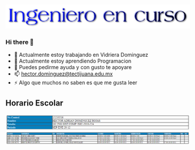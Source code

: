 ![](p0.png)

### Hi there 👋


- 🔭 Actualmente estoy trabajando en Vidriera Dominguez
- 🌱 Actualmente estoy aprendiendo Programacion 
- 💬 Puedes pedirme ayuda y con gusto te apoyare 
- 📫 hector.dominguez@tectijuana.edu.mx
- ⚡ Algo que muchos no saben es que me gusta leer

## Horario Escolar

![](C.PNG)
